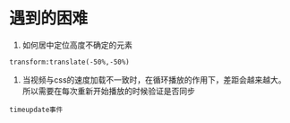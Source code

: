 # 遇到的困难

1. 如何居中定位高度不确定的元素

`transform:translate(-50%,-50%)`

1. 当视频与css的速度加载不一致时，在循环播放的作用下，差距会越来越大。所以需要在每次重新开始播放的时候验证是否同步

`timeupdate事件`
